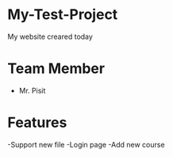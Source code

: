 # My-Test-Project

My website creared today

# Team Member

- Mr. Pisit

# Features
-Support new file
-Login page
-Add new course


